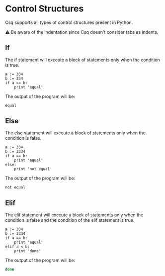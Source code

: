 # Control Structures

Csq supports all types of control structures present in Python.

:warning: Be aware of the indentation since Csq doesn't consider tabs as indents.

## If

The if statement will execute a block of statements only when the condition is true.

```csq
a := 334
b := 334
if a == b:
    print 'equal'
```

The output of the program will be:

```bash
equal
```

## Else

The else statement will execute a block of statements only when the condition is false.

```csq
a := 334
b := 3334
if a == b:
    print 'equal'
else:
    print 'not equal'
```

The output of the program will be:

```bash
not equal
```

## Elif

The elif statement will execute a block of statements only when the condition is false and the condition of the elif statement is true.

```csq
a := 334
b := 3334
if a == b:
    print 'equal'
elif a < b:
    print 'done'
```

The output of the program will be:

```bash
done
```
